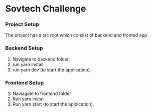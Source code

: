 # Sovtech Challenge


### Project Setup
The project has a src root which consist of backend and fronted app

### Backend Setup
1. Navigate to backend folder.
2. run yarn install
3. run yarn dev (to start the application).


### Frontend Setup
1. Naviagate to frontend folder
2. Run yarn install
3. Run yarn start (to start the application).